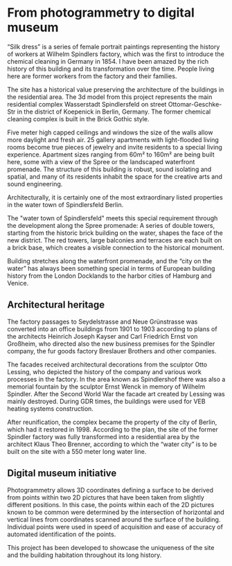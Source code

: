 # From photogrammetry to digital museum

“Silk dress” is a series of female portrait paintings representing the history of workers at Wilhelm Spindlers factory, which was the first to introduce the chemical cleaning in Germany in 1854. I have been amazed by the rich history of this building and its transformation over the time. People living here are former workers from the factory and their families.

The site has a historical value preserving the architecture of the buildings in the residential area. The 3d model from this project represents the main residential complex Wasserstadt Spindlersfeld on street Ottomar-Geschke-Str in the district of Koepenick in Berlin, Germany. The former chemical cleaning complex is built in the Brick Gothic style.

Five meter high capped ceilings and windows the size of the walls allow more daylight and fresh air. 25 gallery apartments with light-flooded living rooms become true pieces of jewelry and invite residents to a special living experience. Apartment sizes ranging from 60m² to 160m² are being built here, some with a view of the Spree or the landscaped waterfront promenade. The structure of this building is robust, sound isolating and spatial, and many of its residents inhabit the space for the creative arts and sound engineering.

Architecturally, it is certainly one of the most extraordinary listed properties in the water town of Spindlersfeld Berlin.

The "water town of Spindlersfeld" meets this special requirement through the development along the Spree promenade: A series of double towers, starting from the historic brick building on the water, shapes the face of the new district. The red towers, large balconies and terraces are each built on a brick base, which creates a visible connection to the historical monument.

Building stretches along the waterfront promenade, and the “city on the water” has always been something special in terms of European building history from the London Docklands to the harbor cities of Hamburg and Venice.

## Architectural heritage

The factory passages to Seydelstrasse and Neue Grünstrasse was converted into an office buildings from 1901 to 1903 according to plans of the architects Heinrich Joseph Kayser and Carl Friedrich Ernst von Großheim, who directed also the new business premises for the Spindler company, the fur goods factory Breslauer Brothers and other companies.

The facades received architectural decorations from the sculptor Otto Lessing, who depicted the history of the company and various work processes in the factory. In the area known as Spindlershof there was also a memorial fountain by the sculptor Ernst Wenck in memory of Wilhelm Spindler. After the Second World War the facade art created by Lessing was mainly destroyed. During GDR times, the buildings were used for VEB heating systems construction.

After reunification, the complex became the property of the city of Berlin, which had it restored in 1998. According to the plan, the site of the former Spindler factory was fully transformed into a residential area by the architect Klaus Theo Brenner, according to which the “water city” is to be built on the site with a 550 meter long water line.

## Digital museum initiative

Photogrammetry allows 3D coordinates defining a surface to be derived from points within two 2D pictures that have been taken from slightly different positions. In this case, the points within each of the 2D pictures known to be common were determined by the intersection of horizontal and vertical lines from coordinates scanned around the surface of the building. Individual points were used in speed of acquisition and ease of accuracy of automated identification of the points.

This project has been developed to showcase the uniqueness of the site and the building habitation throughout its long history.